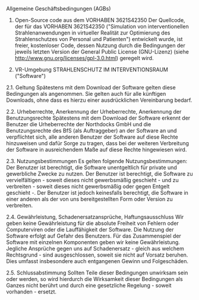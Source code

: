Allgemeine Geschäftsbedingungen (AGBs)

1. Open-Source code aus dem VORHABEN 3621S42350 
Der Quellcode, der für das VORHABEN 3621S42350 ("Simulation von interventionellen Strahlenanwendungen
	in virtueller Realität zur Optimierung des Strahlenschutzes von Personal und Patienten") 
	entwickelt wurde, ist freier, kostenloser Code,
	dessen Nutzung durch die Bedingungen der jeweils letzten Version der General Public License (GNU-Lizenz)
	(siehe http://www.gnu.org/licenses/gpl-3.0.html) geregelt wird.

2. VR-Umgebung STRAHLENSCHUTZ IM INTERVENTIONSRAUM ("Software")

2.1. Geltung
Spätestens mit dem Download der Software gelten diese Bedingungen als angenommen. 
Sie gelten auch für alle künftigen Downloads, ohne dass es hierzu einer ausdrücklichen Vereinbarung bedarf.

2.2. Urheberrechte, Anerkennung der Urheberrechte, Anerkennung der Benutzungsrechte
Spätestens mit dem Download der Software erkennt der Benutzer die Urheberrechte der Northdocks GmbH und die Benutzungsrechte des BfS (als Auftraggeber)
	an der Software an und verpflichtet sich,
	alle anderen Benutzer der Software auf diese Rechte hinzuweisen und dafür Sorge zu tragen,
	dass bei der weiteren Verbreitung der Software in ausreichendem Maße auf diese Rechte hingewiesen wird.

2.3. Nutzungsbestimmungen
Es gelten folgende Nutzungsbestimmungen: Der Benutzer ist berechtigt, die Software unentgeltlich für private und gewerbliche Zwecke zu nutzen.
	Der Benutzer ist berechtigt, die Software zu vervielfältigen - soweit dieses nicht gewerbsmäßig geschieht - und zu verbreiten - 
	soweit dieses nicht gewerbsmäßig oder gegen Entgelt geschieht -. Der Benutzer ist jedoch keinesfalls berechtigt,
	die Software in einer anderen als der von uns bereitgestellten Form oder Version zu verbreiten.

2.4. Gewährleistung, Schadenersatzansprüche, Haftungsausschluss
Wir geben keine Gewährleistung für die absolute Freiheit von Fehlern oder Computerviren oder die Lauffähigkeit der Software.
	Die Nutzung der Software erfolgt auf Gefahr des Benutzers. Für das Zusammenspiel der Software mit einzelnen Komponenten geben wir keine Gewährleistung.
Jegliche Ansprüche gegen uns auf Schadenersatz - gleich aus welchem Rechtsgrund - sind ausgeschlossen, soweit sie nicht auf Vorsatz beruhen. 
	Dies umfasst insbesondere auch entgangenen Gewinn und Folgeschäden.

2.5. Schlussabstimmung
Sollten Teile dieser Bedingungen unwirksam sein oder werden, so wird hierdurch die Wirksamkeit dieser Bedingungen als Ganzes nicht berührt 
	und durch eine gesetzliche Regelung - soweit vorhanden - ersetzt.
